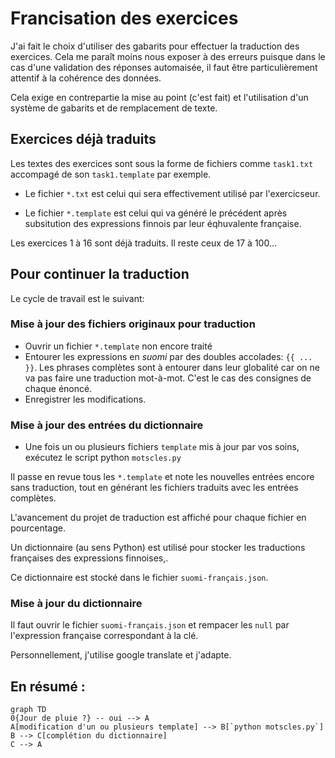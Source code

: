 # Francisation des exercices

J'ai fait le choix d'utiliser des gabarits pour effectuer la traduction des exercices.
 Cela me paraît moins nous exposer à des erreurs puisque dans le cas 
 d'une validation des réponses automaisée, il faut être particulièrement
 attentif à la cohérence des données. 
 
Cela exige en contrepartie la mise au point (c'est fait) et l'utilisation
 d'un système de gabarits et de remplacement de texte.

## Exercices déjà traduits

Les textes des exercices sont sous la forme de fichiers comme `task1.txt` 
 accompagé de son `task1.template` par exemple.
 
 - Le fichier `*.txt` est celui qui sera effectivement utilisé par 
  l'exercicseur.
  
 - Le fichier `*.template` est celui qui va généré le précédent après
 subsitution des expressions finnois par leur éqhuvalente française.
  

Les exercices 1 à 16 sont déjà traduits. Il reste ceux de 17 à 100...

## Pour continuer la traduction

Le cycle de travail est le suivant:

### Mise à jour des fichiers originaux pour traduction

- Ouvrir un fichier `*.template` non encore traité
- Entourer les expressions en _suomi_ par des doubles accolades: `{{ ... }}`.
Les phrases complètes sont à entourer dans leur globalité car 
on ne va pas faire une traduction mot-à-mot. C'est le cas des consignes de chaque énoncé.
- Enregistrer les modifications.

### Mise à jour des entrées du dictionnaire

- Une fois un ou plusieurs fichiers `template` mis à jour par vos soins,
exécutez le script python `motscles.py`

Il passe en revue tous les `*.template` 
 et note les nouvelles entrées encore sans traduction, tout en générant
  les fichiers traduits avec les entrées complètes. 
  
L'avancement du projet de traduction est affiché pour chaque fichier
 en pourcentage.

Un dictionnaire (au sens Python) est utilisé pour stocker les traductions 
françaises des expressions finnoises,. 

Ce dictionnaire est stocké dans le fichier `suomi-français.json`. 
 
### Mise à jour du dictionnaire

Il faut ouvrir le fichier `suomi-français.json` et rempacer les `null`
 par l'expression française correspondant à la clé.
 
 Personnellement, j'utilise google translate et j'adapte.
 
 ## En résumé :
 
  ```mermaid
graph TD
0{Jour de pluie ?} -- oui --> A 
A[modification d'un ou plusieurs template] --> B[`python motscles.py`]
B --> C[complétion du dictionnaire]
C --> A
```
    
